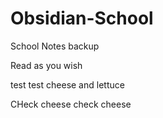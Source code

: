 # Obsidian-School
School Notes backup

Read as you wish

test test cheese and lettuce

CHeck cheese check cheese


